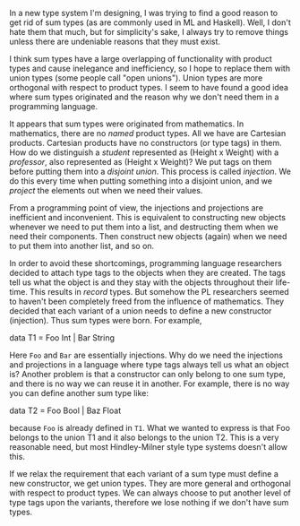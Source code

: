 In a new type system I'm designing, I was trying to find a good reason to get rid of sum types (as are commonly used in ML and Haskell). Well, I don't hate them that much, but for simplicity's sake, I always try to remove things unless there are undeniable reasons that they must exist.

I think sum types have a large overlapping of functionality with product types and cause inelegance and inefficiency, so I hope to replace them with union types (some people call "open unions"). Union types are more orthogonal with respect to product types. I seem to have found a good idea where sum types originated and the reason why we don't need them in a programming language.

<span>It appears that sum types were originated from mathematics. In mathematics, there are no</span> _named_ <span>product types. All we have are Cartesian products. Cartesian products have no constructors (or type tags) in them. How do we distinguish a</span> _student_ <span>represented as (Height x Weight) with a</span> _professor_<span>, also represented as (Height x Weight)? We put tags on them before putting them into a</span> _disjoint union_<span>. This process is called</span> _injection_<span>. We do this every time when putting something into a disjoint union, and we</span> _project_ <span>the elements out when we need their values.</span>

From a programming point of view, the injections and projections are inefficient and inconvenient. This is equivalent to constructing new objects whenever we need to put them into a list, and destructing them when we need their components. Then construct new objects (again) when we need to put them into another list, and so on.

<span>In order to avoid these shortcomings, programming language researchers decided to attach type tags to the objects when they are created. The tags tell us what the object is and they stay with the objects throughout their life-time. This results in</span> _record_ <span>types. But somehow the PL researchers seemed to haven't been completely freed from the influence of mathematics. They decided that each variant of a union needs to define a new constructor (injection). Thus sum types were born. For example,</span>

data T1 = Foo Int | Bar String

<span>Here</span> `Foo` <span>and</span> `Bar` <span>are essentially injections. Why do we need the injections and projections in a language where type tags always tell us what an object is? Another problem is that a constructor can only belong to one sum type, and there is no way we can reuse it in another. For example, there is no way you can define another sum type like:</span>

data T2 = Foo Bool | Baz Float

<span>because</span> `Foo` <span>is already defined in</span> `T1`<span>. What we wanted to express is that Foo belongs to the union T1 and it also belongs to the union T2\. This is a very reasonable need, but most Hindley-Milner style type systems doesn't allow this.</span>

If we relax the requirement that each variant of a sum type must define a new constructor, we get union types. They are more general and orthogonal with respect to product types. We can always choose to put another level of type tags upon the variants, therefore we lose nothing if we don't have sum types.
